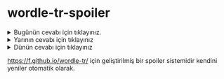 # wordle-tr-spoiler

<details>
  <summary>Bugünün cevabı için tıklayınız.</summary>
  <br>
    <b> kayşa </b>
</details>

<details>
  <summary>Yarının cevabı için tıklayınız</summary>
  <br>
   <b> taşma </b>
</details>

<details>
  <summary>Dünün cevabı için tıklayınız </summary>
  <br>
  <b> taşlı </b>
</details>

https://f.github.io/wordle-tr/ için geliştirilmiş bir spoiler sistemidir kendini yeniler otomatik olarak.

